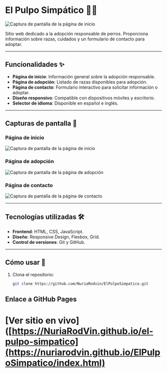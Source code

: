 # El Pulpo Simpático 🐙🐶

![Captura de pantalla de la página de inicio](img/inicio.png) <!-- Reemplaza con la ruta correcta de tu imagen -->

Sitio web dedicado a la adopción responsable de perros. Proporciona información sobre razas, cuidados y un formulario de contacto para adoptar.

---

## Funcionalidades ✨

- **Página de inicio**: Información general sobre la adopción responsable.
- **Página de adopción**: Listado de razas disponibles para adopción.
- **Página de contacto**: Formulario interactivo para solicitar información o adoptar.
- **Diseño responsivo**: Compatible con dispositivos móviles y escritorio.
- **Selector de idioma**: Disponible en español e inglés.

---

## Capturas de pantalla 📸

### Página de inicio
![Captura de pantalla de la página de inicio](img/inicio.png) <!-- Reemplaza con la ruta correcta de tu imagen -->

### Página de adopción
![Captura de pantalla de la página de adopción](img/adopcion.png) <!-- Reemplaza con la ruta correcta de tu imagen -->

### Página de contacto
![Captura de pantalla de la página de contacto](img/contacto.png) <!-- Reemplaza con la ruta correcta de tu imagen -->

---

## Tecnologías utilizadas 🛠️

- **Frontend**: HTML, CSS, JavaScript.
- **Diseño**: Responsive Design, Flexbox, Grid.
- **Control de versiones**: Git y GitHub.

---

## Cómo usar 🚀

1. Clona el repositorio:
   ```bash
   git clone https://github.com/NuriaRodvin/ElPulpoSimpatico.git


## Enlace a GitHub Pages
[Ver sitio en vivo]([https://NuriaRodVin.github.io/el-pulpo-simpatico](https://nuriarodvin.github.io/ElPulpoSimpatico/index.html)
=======

